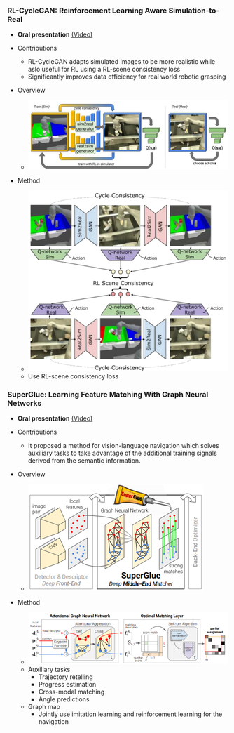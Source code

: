 ### RL-CycleGAN: Reinforcement Learning Aware Simulation-to-Real
- **Oral presentation** [(Video)](http://cvpr20.s3-website-us-west-2.amazonaws.com/CVPR20/CVPR20/9770/9770-oral.mp4)

- Contributions
    - RL-CycleGAN adapts simulated images to be more realistic while aslo useful for RL using a RL-scene consistency loss
    - Significantly improves data efficiency for real world robotic grasping
    
- Overview
    - ![semantic_map_overview](./img/RL-CycleGAN_overview.png)
    
- Method
    - ![semantic_map_network](./img/RL-CycleGAN_method.png)
    - Use RL-scene consistency loss
            
### SuperGlue: Learning Feature Matching With Graph Neural Networks
- **Oral presentation** [(Video)](http://cvpr20.s3-website-us-west-2.amazonaws.com/CVPR20/CVPR20/7621/7621-oral.mp4)

- Contributions
    - It proposed a method for vision-language navigation which solves auxiliary tasks to take advantage of the additional training signals derived from the semantic information.
    
- Overview
    - ![aux_RN_overview](./img/SuperGlue_overview.png)

- Method
    - ![aux_RN_network](./img/SuperGlue_method.png)
    - Auxiliary tasks
        - Trajectory retelling 
        - Progress estimation
        - Cross-modal matching
        - Angle predictions
    - Graph map
        - Jointly use imitation learning and reinforcement learning for the navigation
    

